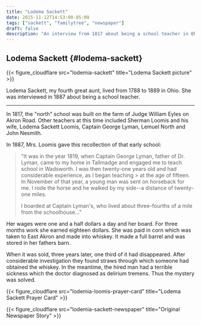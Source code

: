 ```yaml
---
title: "Lodema Sackett"
date: 2015-11-12T14:53:00-05:00
tags: ["sackett", "familytree", "newspaper"]
draft: false
description: "An interview from 1817 about being a school teacher in Ohio"
---
```


## Lodema Sackett {#lodema-sackett}

{{< figure_cloudflare src="lodemia-sackett" title="Lodema Sackett picture" >}}

Lodema Sackett, my fourth great aunt, lived from 1788 to 1889 in Ohio. She was interviewed in 1887 about being a school teacher.

---

In 1817, the "north" school was built on the farm of Judge William Eyles on Akron Road. Other teachers at this time included Sherman Loomis and his wife, Lodema Sackett Loomis, Captain George Lyman, Lemuel North and John Nesmith.

In 1887, Mrs. Loomis gave this recollection of that early school:

> "It was in the year 1819, when Captain George Lyman, father of Dr. Lyman, came to my home in Tallmadge and engaged me to teach school in Wadsworth. I was then twenty-one years old and had considerable experience, as I began teaching > at the age of fifteen. In November of that year, a young man was sent on horseback for me. I rode the horse and he walked by my side--a distance of twenty-one miles.
>
> I boarded at Captain Lyman's, who lived about three-fourths of a mile from the schoolhouse..."

Her wages were one and a half dollars a day and her board. For three months work she earned eighteen dollars. She was paid in corn which was taken to East Akron and made into whiskey. It made a full barrel and was stored in her fathers barn.

When it was sold, three years later, one third of it had disappeared. After considerable investigation they found straws through which someone had obtained the whiskey. In the meantime, the hired man had a terrible sickness which the doctor diagnosed as delirium tremens. Thus the mystery was solved.

{{< figure_cloudflare src="lodemia-loomis-prayer-card" title="Lodema Sackett Prayer Card" >}}

{{< figure_cloudflare src="lodemia-sackett-newspaper" title="Original Newspaper Story" >}}
